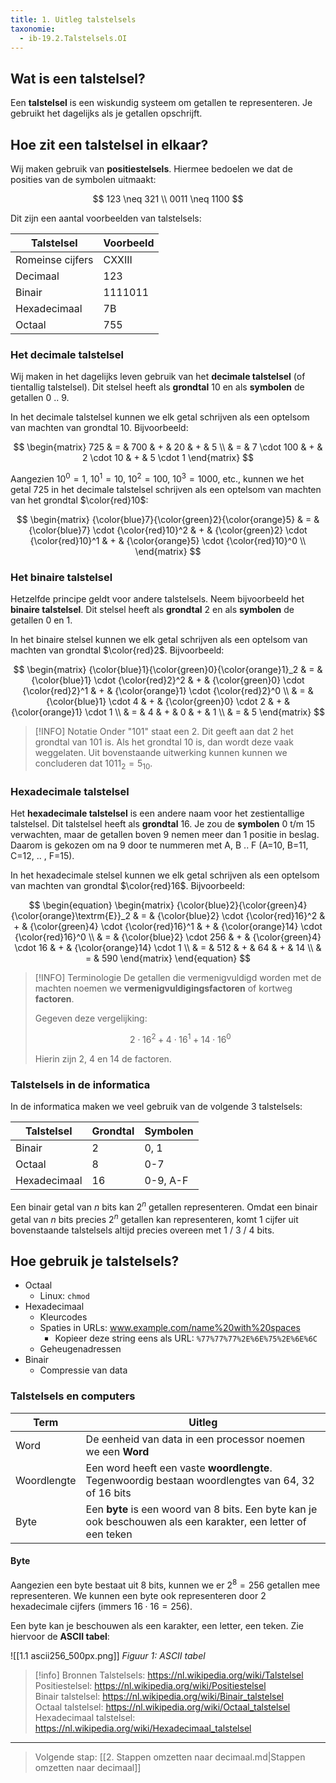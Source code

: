 ```yaml
---
title: 1. Uitleg talstelsels
taxonomie:
  - ib-19.2.Talstelsels.OI
---
```


## Wat is een talstelsel?

Een **talstelsel** is een wiskundig systeem om getallen te
representeren. Je gebruikt het dagelijks als je getallen opschrijft.

## Hoe zit een talstelsel in elkaar?

Wij maken gebruik van **positiestelsels**. Hiermee bedoelen we dat
de posities van de symbolen uitmaakt:

$$
123 \neq 321 \\
0011 \neq 1100
$$

Dit zijn een aantal voorbeelden van talstelsels:

| Talstelsel | Voorbeeld |
| -- | -- |
| Romeinse cijfers | CXXIII |
| Decimaal | 123 |
| Binair | 1111011 |
| Hexadecimaal | 7B |
| Octaal | 755 |

### Het decimale talstelsel

Wij maken in het dagelijks leven gebruik van het **decimale 
talstelsel** (of tientallig talstelsel). Dit stelsel heeft als
**grondtal** 10 en als **symbolen** de getallen 0 .. 9.

In het decimale talstelsel kunnen we elk getal schrijven als een optelsom
van machten van grondtal 10. Bijvoorbeeld:

$$
\begin{matrix}
725 & = & 700 & + & 20 & + & 5 \\
 & = & 7 \cdot 100 & + & 2 \cdot 10 & + & 5 \cdot 1
\end{matrix}
$$

Aangezien $10^0=1$, $10^1=10$, $10^2=100$, $10^3=1000$, etc., kunnen
we het getal 725 in het decimale talstelsel schrijven als een optelsom
van machten van het grondtal $\color{red}10$:

$$
\begin{matrix}
{\color{blue}7}{\color{green}2}{\color{orange}5} & = &
   {\color{blue}7} \cdot {\color{red}10}^2 & + &
   {\color{green}2} \cdot {\color{red}10}^1 & + &
   {\color{orange}5} \cdot {\color{red}10}^0 \\
\end{matrix}
$$


### Het binaire talstelsel

Hetzelfde principe geldt voor andere talstelsels. Neem bijvoorbeeld
het **binaire talstelsel**. Dit stelsel heeft als **grondtal** 2
en als **symbolen** de getallen 0 en 1.

In het binaire stelsel kunnen we elk getal schrijven als een optelsom
van machten van grondtal $\color{red}2$. Bijvoorbeeld:

$$
\begin{matrix}
{\color{blue}1}{\color{green}0}{\color{orange}1}_2 & = &
   {\color{blue}1} \cdot {\color{red}2}^2 & + &
   {\color{green}0} \cdot {\color{red}2}^1 & + &
   {\color{orange}1} \cdot {\color{red}2}^0 \\
& = & 
   {\color{blue}1} \cdot 4 & + &
   {\color{green}0} \cdot 2 & + &
   {\color{orange}1} \cdot 1 \\
& = & 4 & + & 0 & + & 1 \\
& = & 5
\end{matrix}
$$

> [!INFO] Notatie
> Onder "101" staat een 2. Dit geeft aan dat 2 het
> grondtal van 101 is. Als het grondtal 10 is, dan wordt deze vaak
weggelaten. Uit bovenstaande uitwerking kunnen kunnen we concluderen
dat $1011_2 = 5_{10}$.

### Hexadecimale talstelsel

Het **hexadecimale talstelsel** is een andere naam voor  het
zestientallige talstelsel. Dit talstelsel heeft als **grondtal** 16.
Je zou de **symbolen** 0 t/m 15 verwachten, maar de getallen boven 9
nemen meer dan 1 positie in beslag. Daarom is gekozen om na 9 door te
nummeren met A, B .. F (A=10, B=11, C=12, .. , F=15).

In het hexadecimale stelsel kunnen we elk getal schrijven als een optelsom
van machten van grondtal $\color{red}16$. Bijvoorbeeld:

$$
\begin{equation}
\begin{matrix}
{\color{blue}2}{\color{green}4}{\color{orange}\textrm{E}}_2 & = &
   {\color{blue}2} \cdot {\color{red}16}^2 & + &
   {\color{green}4} \cdot {\color{red}16}^1 & + &
   {\color{orange}14} \cdot {\color{red}16}^0 \\
& = & 
   {\color{blue}2} \cdot 256 & + &
   {\color{green}4} \cdot 16 & + &
   {\color{orange}14} \cdot 1 \\
& = & 512 & + & 64 & + & 14 \\
& = & 590
\end{matrix}
\end{equation}
$$

> [!INFO] Terminologie
> De getallen die vermenigvuldigd worden met de machten noemen we
> **vermenigvuldigingsfactoren** of kortweg **factoren**.
>
> Gegeven deze vergelijking:
>
> $$ 2 \cdot 16^2 + 4 \cdot 16^1 + 14 \cdot 16^0 $$
>
> Hierin zijn 2, 4 en 14 de factoren.

### Talstelsels in de informatica

In de informatica maken we veel gebruik van de volgende 3 talstelsels:

| Talstelsel | Grondtal | Symbolen |
| -- | -- | -- | 
| Binair | 2 | 0, 1 |
| Octaal | 8 |  0-7 |
| Hexadecimaal | 16 | 0-9, A-F |

Een binair getal van $n$ bits kan $2^n$ getallen representeren. Omdat
een binair getal van $n$ bits precies $2^n$ getallen kan
representeren, komt 1 cijfer uit bovenstaande talstelsels altijd
precies overeen met 1 / 3 / 4 bits.

## Hoe gebruik je talstelsels?

- Octaal
  - Linux: `chmod`
- Hexadecimaal
  - Kleurcodes
  - Spaties in URLs: www.example.com/name%20with%20spaces
    - Kopieer deze string eens als URL: `%77%77%77%2E%6E%75%2E%6E%6C`
  - Geheugenadressen
- Binair
  - Compressie van data



### Talstelsels en computers

| Term | Uitleg |
| -- | -- |
| Word | De eenheid van data in een processor noemen we een **Word** |
| Woordlengte | Een word heeft een vaste **woordlengte**. Tegenwoordig bestaan woordlengtes van 64, 32 of 16 bits |
| Byte | Een **byte** is een woord van 8 bits. Een byte kan je ook beschouwen als een karakter, een letter of een teken |

#### Byte

Aangezien een byte bestaat uit 8 bits, kunnen we er $2^8=256$ getallen mee representeren. We kunnen een byte ook representeren door 2 hexadecimale cijfers (immers $16\cdot 16=256$).

Een byte kan je beschouwen als een karakter, een letter, een teken. Zie hiervoor de **ASCII tabel**:

![[1.1 ascii256_500px.png]]
*Figuur 1: ASCII tabel*

> [!info] Bronnen
> Talstelsels: https://nl.wikipedia.org/wiki/Talstelsel \
> Positiestelsel: https://nl.wikipedia.org/wiki/Positiestelsel \
> Binair talstelsel: https://nl.wikipedia.org/wiki/Binair_talstelsel \
> Octaal talstelsel: https://nl.wikipedia.org/wiki/Octaal_talstelsel \
> Hexadecimaal talstelsel: https://nl.wikipedia.org/wiki/Hexadecimaal_talstelsel

---

> Volgende stap: [[2. Stappen omzetten naar decimaal.md|Stappen omzetten naar decimaal]]
